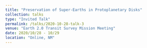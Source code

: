 ```yaml
---
title: "Preservation of Super-Earths in Protoplanetary Disks"
collection: talks
type: "Invited Talk"
permalink: /talks/2020-10-28-talk-3
venue: "Earth 2.0 Transit Survey Mission Meeting"
date: 2020/10/28 - 10/29
location: "Online, NM"
---
```

